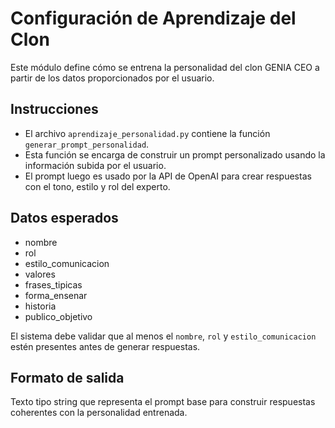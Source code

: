 # Configuración de Aprendizaje del Clon

Este módulo define cómo se entrena la personalidad del clon GENIA CEO a partir de los datos proporcionados por el usuario.

## Instrucciones

- El archivo `aprendizaje_personalidad.py` contiene la función `generar_prompt_personalidad`.
- Esta función se encarga de construir un prompt personalizado usando la información subida por el usuario.
- El prompt luego es usado por la API de OpenAI para crear respuestas con el tono, estilo y rol del experto.

## Datos esperados

- nombre
- rol
- estilo_comunicacion
- valores
- frases_tipicas
- forma_ensenar
- historia
- publico_objetivo

El sistema debe validar que al menos el `nombre`, `rol` y `estilo_comunicacion` estén presentes antes de generar respuestas.

## Formato de salida

Texto tipo string que representa el prompt base para construir respuestas coherentes con la personalidad entrenada.
